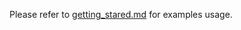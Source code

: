 Please refer to [getting_stared.md][link-getting_started] for examples usage.



<!--
Link
-->

[link-getting_started]: https://github.com/Wiznet/RP2040-HAT-C/blob/main/getting_started.md
